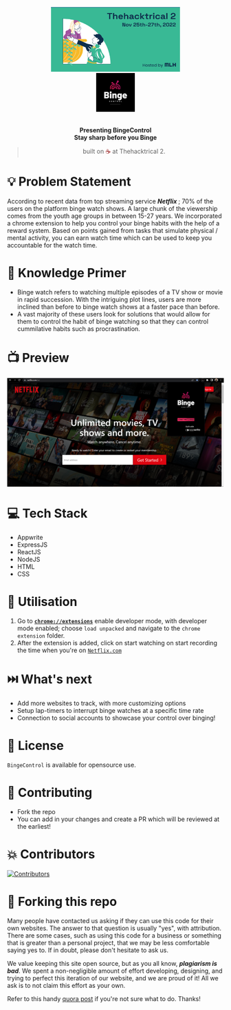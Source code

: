 <div align="center">
  <img src="Assests/cover.png" height="150" width=300 />
</div>
<div align="center">
  <img src="Assests/Binge.png" height="90" />
</div>

<br>
<p align="center">
<b>Presenting BingeControl
<br>
Stay sharp before you Binge</b>
</p>
<blockquote align="center"> 
  built on <span style="color: #8b0000;">☕</span> at Thehacktrical 2</a>.

</blockquote>

# 💡 Problem Statement

According to recent data from top streaming service <i> <b> Netflix </b> </i>; 70% of the users on the platform binge watch shows. A large chunk of the viewership comes from the youth age groups in between 15-27 years. We incorporated a chrome extension to help you control your binge habits with the help of a reward system. Based on points gained from tasks that simulate physical / mental activity, you can earn watch time which can be used to keep you accountable for the watch time. 

# 🧠 Knowledge Primer

- Binge watch refers to watching multiple episodes of a TV show or movie in rapid succession. With the intriguing plot lines, users are more inclined than before to binge watch shows at a faster pace than before. 
- A vast majority of these users look for solutions that would allow for them to control the habit of binge watching so that they can control cummilative habits such as procrastination. 

# 📺 Preview

<div align="center">
  <img alt="Preview Images" src="Assests/preview.png" />
</div>


# 💻 Tech Stack

- Appwrite
- ExpressJS
- ReactJS
- NodeJS
- HTML
- CSS 

# 🔧 Utilisation

1. Go to **[`chrome://extensions`](chrome://extensions)** enable developer mode, with developer mode enabled; choose `load unpacked` and navigate to the `chrome extension` folder. 
2. After the extension is added, click on start watching on start recording the time when you're on [`Netflix.com`](https://netflix.com/in/) 

# ⏭️ What's next

- Add more websites to track, with more customizing options
- Setup lap-timers to interrupt binge watches at a specific time rate
- Connection to social accounts to showcase your control over binging!

# 📜 License

`BingeControl` is available for opensource use. 

# 🤝 Contributing

- Fork the repo
- You can add in your changes and create a PR which will be reviewed at the earliest!

# 💥 Contributors

<a href="https://github.com/HackRx3/PS1_NudgeFudge/graphs/contributors">
<img src="https://contrib.rocks/image?repo=GyaneshSamanta/Thehacktrical-2" alt="Contributors">
</a>
                                                                                  
# 🚨 Forking this repo

Many people have contacted us asking if they can use this code for their own websites. The answer to that question is usually "yes", with attribution. There are some cases, such as using this code for a business or something that is greater than a personal project, that we may be less comfortable saying yes to. If in doubt, please don't hesitate to ask us.

We value keeping this site open source, but as you all know, _**plagiarism is bad**_. We spent a non-negligible amount of effort developing, designing, and trying to perfect this iteration of our website, and we are proud of it! All we ask is to not claim this effort as your own.

Refer to this handy [quora post](https://www.quora.com/Is-it-bad-to-copy-other-peoples-code) if you're not sure what to do. Thanks!
